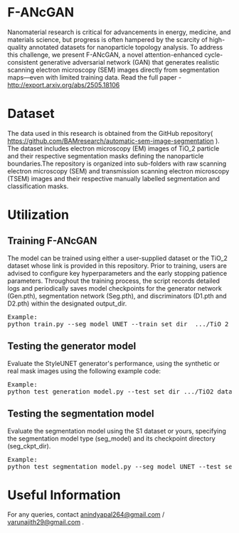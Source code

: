 # F-ANcGAN
Nanomaterial research is critical for advancements in energy, medicine, and materials science, but progress is often hampered by the scarcity of high-quality annotated datasets for nanoparticle topology analysis. To address this challenge, we present F-ANcGAN, a novel attention-enhanced cycle-consistent generative adversarial network (GAN) that generates realistic scanning electron microscopy (SEM) images directly from segmentation maps—even with limited training data. 
Read the full paper - http://export.arxiv.org/abs/2505.18106
# Dataset
The data used in this research is obtained from the GitHub repository( https://github.com/BAMresearch/automatic-sem-image-segmentation ). The dataset includes electron microscopy (EM) images of TiO_2 particle and their respective segmentation masks defining the nanoparticle boundaries.The repository is organized into sub-folders with raw scanning electron microscopy (SEM) and transmission scanning electron microscopy (TSEM) images and their respective manually labelled segmentation and classification masks. 
# Utilization
## Training F-ANcGAN
The model can be trained using either a user-supplied dataset or the TiO_2 dataset whose link is provided in this repository. Prior to training, users are advised to configure key hyperparameters and the early stopping patience parameters. Throughout the training process, the script records detailed logs and periodically saves model checkpoints for the  generator network (Gen.pth), segmentation network (Seg.pth), and discriminators (D1.pth and D2.pth) within the designated output_dir.
<pre>Example:
python train.py --seg_model UNET --train_set_dir  .../TiO_2 dataset/train  --lr 0.0001 --p_vanilla 0.2 --p_diff 0.2 --patience 500 --output_dir tmp/</pre>
## Testing the generator model
Evaluate the StyleUNET generator's performance, using the synthetic or real mask images using the following example code:
<pre>Example:
python test_generation_model.py --test_set_dir .../TiO2 dataset/test/ --gen_ckpt_dir .../SAGE-GAN_checkpoints/UNET_model/S1 dataset/Gen.pth --output_dir tmp/</pre>
## Testing the segmentation model
Evaluate the segmentation model using the S1 dataset or yours, specifying the segmentation model type (seg_model) and its checkpoint directory (seg_ckpt_dir).
<pre>Example:
python test_segmentation_model.py --seg_model UNET --test_set_dir .../TiO_2 dataset/test --seg_ckpt_dir .../SAGE-GAN_checkpoints/UNET_model/S1 dataset/Seg.pth --output_dir tmp/</pre>
# Useful Information
For any queries, contact anindyapal264@gmail.com / varunajith29@gmail.com .
